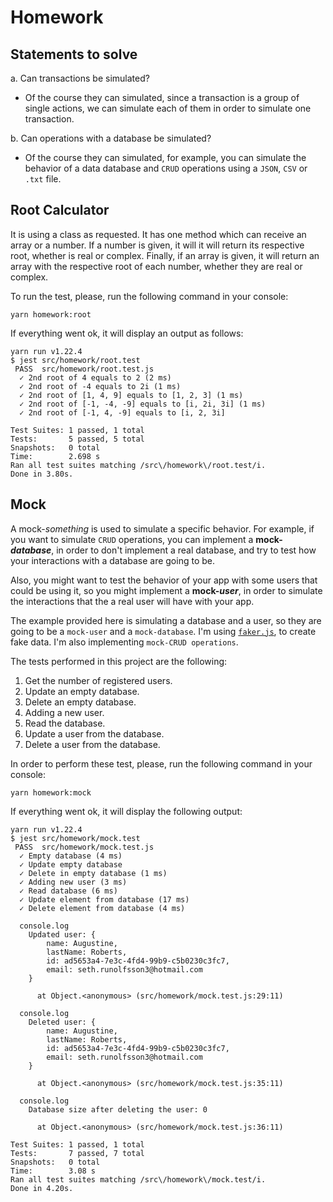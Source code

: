 # Homework

## Statements to solve

a. Can transactions be simulated?

  - Of the course they can simulated, since a transaction is a group of single actions, we can simulate each of them in order to simulate one transaction.

b. Can operations with a database be simulated?

  - Of the course they can simulated, for example, you can simulate the behavior of a data database and `CRUD` operations using a `JSON`, `CSV` or `.txt` file.

## Root Calculator

It is using a class as requested. It has one method which can receive an array or a number. If a number is given, it will it will return its respective root, whether is real or complex. Finally, if an array is given, it will return an array with the respective root of each number, whether they are real or complex.

To run the test, please, run the following command in your console:

```console
yarn homework:root
```

If everything went ok, it will display an output as follows:

```console
yarn run v1.22.4
$ jest src/homework/root.test
 PASS  src/homework/root.test.js
  ✓ 2nd root of 4 equals to 2 (2 ms)
  ✓ 2nd root of -4 equals to 2i (1 ms)
  ✓ 2nd root of [1, 4, 9] equals to [1, 2, 3] (1 ms)
  ✓ 2nd root of [-1, -4, -9] equals to [i, 2i, 3i] (1 ms)
  ✓ 2nd root of [-1, 4, -9] equals to [i, 2, 3i]

Test Suites: 1 passed, 1 total
Tests:       5 passed, 5 total
Snapshots:   0 total
Time:        2.698 s
Ran all test suites matching /src\/homework\/root.test/i.
Done in 3.80s.
```

## Mock

A mock-_something_ is used to simulate a specific behavior. For example, if you want to simulate `CRUD` operations, you can implement a **mock-_database_**, in order to don't implement a real database, and try to test how your interactions with a database are going to be.

Also, you might want to test the behavior of your app with some users that could be using it, so you might implement a **mock-_user_**, in order to simulate the interactions that the a real user will have with your app.

The example provided here is simulating a database and a user, so they are going to be a `mock-user` and a `mock-database`. I'm using [`faker.js`](https://github.com/marak/Faker.js/), to create fake data. I'm also implementing `mock-CRUD operations`.

The tests performed in this project are the following:

1. Get the number of registered users.
2. Update an empty database.
3. Delete an empty database.
4. Adding a new user.
5. Read the database.
6. Update a user from the database.
7. Delete a user from the database.

In order to perform these test, please, run the following command in your console:

```
yarn homework:mock
```

If everything went ok, it will display the following output:

```console
yarn run v1.22.4
$ jest src/homework/mock.test
 PASS  src/homework/mock.test.js
  ✓ Empty database (4 ms)
  ✓ Update empty database
  ✓ Delete in empty database (1 ms)
  ✓ Adding new user (3 ms)
  ✓ Read database (6 ms)
  ✓ Update element from database (17 ms)
  ✓ Delete element from database (4 ms)

  console.log
    Updated user: {
        name: Augustine,
        lastName: Roberts,
        id: ad5653a4-7e3c-4fd4-99b9-c5b0230c3fc7,
        email: seth.runolfsson3@hotmail.com
    }

      at Object.<anonymous> (src/homework/mock.test.js:29:11)

  console.log
    Deleted user: {
        name: Augustine,
        lastName: Roberts,
        id: ad5653a4-7e3c-4fd4-99b9-c5b0230c3fc7,
        email: seth.runolfsson3@hotmail.com
    }

      at Object.<anonymous> (src/homework/mock.test.js:35:11)

  console.log
    Database size after deleting the user: 0

      at Object.<anonymous> (src/homework/mock.test.js:36:11)

Test Suites: 1 passed, 1 total
Tests:       7 passed, 7 total
Snapshots:   0 total
Time:        3.08 s
Ran all test suites matching /src\/homework\/mock.test/i.
Done in 4.20s.
```
